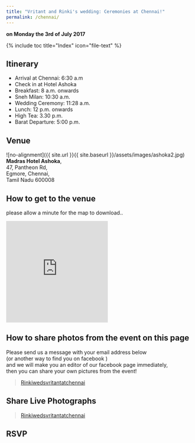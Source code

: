 ```yaml
---
title: "Vritant and Rinki's wedding: Ceremonies at Chennai!"
permalink: /chennai/
---
```

**on Monday the 3rd of July 2017**

{% include toc title="Index" icon="file-text" %}

## Itinerary
* Arrival at Chennai: 6:30 a.m
* Check in at Hotel Ashoka
* Breakfast: 8 a.m. onwards
* Sneh Milan: 10:30 a.m.
* Wedding Ceremony: 11:28 a.m.
* Lunch: 12 p.m. onwards
* High Tea: 3.30 p.m.
* Barat Departure: 5:00 p.m.

## Venue
![no-alignment]({{ site.url }}{{ site.baseurl }}/assets/images/ashoka2.jpg)
<br>**Madras Hotel Ashoka**,
<br>47, Pantheon Rd,
<br>Egmore, Chennai,
<br>Tamil Nadu 600008

## How to get to the venue
please allow a minute for the map to download..
<iframe src="https://www.google.com/maps/embed?pb=!1m18!1m12!1m3!1d3886.4230017834134!2d80.25851541464438!3d13.072356516196816!2m3!1f0!2f0!3f0!3m2!1i1024!2i768!4f13.1!3m3!1m2!1s0x3a52660ef39b8afb%3A0x6c77fa7dc14d7c5c!2sMADRAS+HOTEL+ASHOKA+%2F+Abhinandhan+Restaurant!5e0!3m2!1sen!2sin!4v1495435251676" width="275" height="275" frameborder="0" style="border:0" allowfullscreen></iframe>

## How to share photos from the event on this page
Please send us a message with your email address below
<br> (or another way to find you on facebook )
<br> and we will make you an editor of our facebook page immediately,
<br> then you can share your own pictures from the event!
<div class="fb-page"
  data-href="https://www.facebook.com/Rinkiwedsvritantatchennai-108556343065253/"
  data-tabs="messages"
  data-width="500"
  data-height="300"
  data-small-header="true"
  data-adapt-container-width="true"
  data-hide-cover="true"
  data-show-facepile="false">
    <blockquote
      cite="https://www.facebook.com/Rinkiwedsvritantatchennai-108556343065253/"
      class="fb-xfbml-parse-ignore">
        <a href="https://www.facebook.com/Rinkiwedsvritantatchennai-108556343065253/">
          Rinkiwedsvritantatchennai</a>
    </blockquote>
</div>

## Share Live Photographs
<div class="fb-page"
  data-href="https://www.facebook.com/Rinkiwedsvritantatchennai-108556343065253/" 
  data-tabs="timeline" 
  data-width="500" 
  data-height="1500" 
  data-small-header="false" 
  data-adapt-container-width="true" 
  data-hide-cover="false" 
  data-show-facepile="true">
    <blockquote
      cite="https://www.facebook.com/Rinkiwedsvritantatchennai-108556343065253/" 
      class="fb-xfbml-parse-ignore">
        <a href="https://www.facebook.com/Rinkiwedsvritantatchennai-108556343065253/">
          Rinkiwedsvritantatchennai</a>
    </blockquote>
</div>

## RSVP
